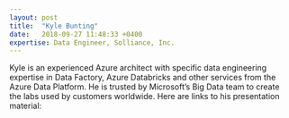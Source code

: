 ```yaml
---
layout: post
title:  "Kyle Bunting"
date:   2018-09-27 11:48:33 +0400
expertise: Data Engineer, Solliance, Inc.
---
```


Kyle is an experienced Azure architect with specific data engineering expertise in Data Factory, Azure Databricks and other services from the Azure Data Platform. He is trusted by Microsoft’s Big Data team to create the labs used by customers worldwide.
Here are links to his presentation material:
